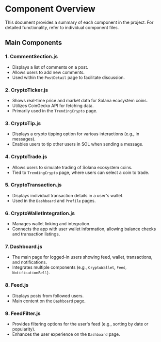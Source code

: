 # Component Overview

This document provides a summary of each component in the project. For detailed functionality, refer to individual component files.

## Main Components

### 1. **CommentSection.js**
   - Displays a list of comments on a post.
   - Allows users to add new comments.
   - Used within the `PostDetail` page to facilitate discussion.

### 2. **CryptoTicker.js**
   - Shows real-time price and market data for Solana ecosystem coins.
   - Utilizes CoinGecko API for fetching data.
   - Primarily used in the `TrendingCrypto` page.

### 3. **CryptoTip.js**
   - Displays a crypto tipping option for various interactions (e.g., in messages).
   - Enables users to tip other users in SOL when sending a message.

### 4. **CryptoTrade.js**
   - Allows users to simulate trading of Solana ecosystem coins.
   - Tied to `TrendingCrypto` page, where users can select a coin to trade.
   
### 5. **CryptoTransaction.js**
   - Displays individual transaction details in a user's wallet.
   - Used in the `Dashboard` and `Profile` pages.

### 6. **CryptoWalletIntegration.js**
   - Manages wallet linking and integration.
   - Connects the app with user wallet information, allowing balance checks and transaction listings.

### 7. **Dashboard.js**
   - The main page for logged-in users showing feed, wallet, transactions, and notifications.
   - Integrates multiple components (e.g., `CryptoWallet`, `Feed`, `NotificationBell`).

### 8. **Feed.js**
   - Displays posts from followed users.
   - Main content on the `Dashboard` page.
   
### 9. **FeedFilter.js**
   - Provides filtering options for the user's feed (e.g., sorting by date or popularity).
   - Enhances the user experience on the `Dashboard` page.
